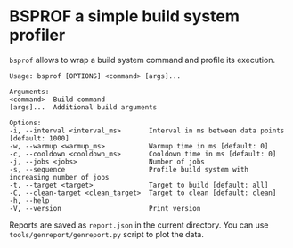 # BSPROF a simple build system profiler

`bsprof` allows to wrap a build system command and profile its execution.

    Usage: bsprof [OPTIONS] <command> [args]...

    Arguments:
    <command>  Build command
    [args]...  Additional build arguments

    Options:
    -i, --interval <interval_ms>       Interval in ms between data points [default: 1000]
    -w, --warmup <warmup_ms>           Warmup time in ms [default: 0]
    -c, --cooldown <cooldown_ms>       Cooldown time in ms [default: 0]
    -j, --jobs <jobs>                  Number of jobs
    -s, --sequence                     Profile build system with increasing number of jobs
    -t, --target <target>              Target to build [default: all]
    -C, --clean-target <clean_target>  Target to clean [default: clean]
    -h, --help
    -V, --version                      Print version

Reports are saved as `report.json` in the current directory. You can use `tools/genreport/genreport.py` script to plot the data.
